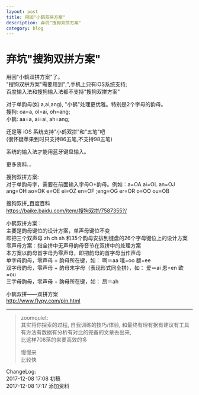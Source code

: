 ```yaml
---
layout: post
title: 用回"小鹤双拼方案"
description: 弃坑"搜狗双拼方案"
category: blog
---
```


# 弃坑"搜狗双拼方案"  
用回"小鹤双拼方案"了。  
"搜狗双拼方案"需要用到";",手机上只有iOS系统支持;  
百度输入法和搜狗输入法都不支持"搜狗双拼方案"  
  
对于单韵母(如:a,ai,ang), "小鹤"处理更优雅。特别是2个字母的韵母。  
搜狗: oa=a, ol=ai, oh=ang;  
小鹤: aa=a, ai=ai, ah=ang;  
  
还是等 iOS 系统支持"小鹤双拼"和"五笔"吧  
(很怀疑苹果到时只支持86五笔,不支持98五笔)  
  
系统的输入法才能用蓝牙键盘输入。  

 

更多资料…  

搜狗双拼方案:  
对于单韵母字，需要在前面输入字母O+韵母。例如：a=OA ai=OL an=OJ ang=OH   ao=OK e=OE ei=OZ en=OF ;eng=OG er=OR o=OO ou=OB  
  
搜狗双拼_百度百科   
https://baike.baidu.com/item/搜狗双拼/7587355?/  
  
小鹤双拼方案：  
主要是韵母键位的设计方案，单声母键位不变  
即把三个双声母 zh ch sh 和35个韵母安排到键盘的26个字母键位上的设计方案  
零声母方案：指全拼中无声母韵母音节在双拼中的处理方案  
本方案以韵母首字母为零声母，即把韵母的首字母当作声母  
单字母韵母，零声母 + 韵母所在键，如： 啊＝aa 哦=oo 额=ee  
双字母韵母，零声母 + 韵母末字母（表现形式同全拼），如： 爱＝ai 恩=en 欧=ou  
三字母韵母，零声母 + 韵母所在键，如： 昂＝ah  
  
小鹤双拼——双拼方案    
http://www.flypy.com/pin.html  
  

***


>zoomquiet:  
>其实将你探索的过程, 自我训练的技巧/体验, 和最终有理有据有建议有工具有方法有数据有分析有对比的完备的文章丢出来,  
>比这样708落的来要高效的多  
>
>慢慢来  
>比较快  

ChangeLog:  
2017-12-08 17:08 初稿  
2017-12-08 17:17 添加资料  

